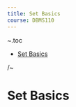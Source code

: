 ```yaml
---
title: Set Basics
course: DBMS110
---
```


~.toc

- [Set Basics](#set-basics)

/~

# Set Basics

<!--

- Definition
- Use excalidraw, but can write on screen with finger
- Set notation (very basic)
- Sets and subsets
    - Example: Let A = colors, B = primary colors
    - Side note: Proper subset vs subset
- Venn diagrams
    - Example: Let A = animals that live in water, B = mammals
- Why this matters for SQL (Result sets)
    - Tables are sets
    - We will eventually be operating on multiple tables at once based on how they overlap

-->
